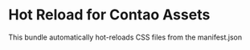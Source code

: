 # Hot Reload for Contao Assets

This bundle automatically hot-reloads CSS files from the manifest.json
